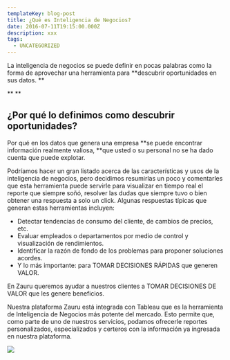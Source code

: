 ```yaml
---
templateKey: blog-post
title: ¿Qué es Inteligencia de Negocios?
date: 2016-07-11T19:15:00.000Z
description: xxx
tags:
  - UNCATEGORIZED
---
```

La inteligencia de negocios se puede definir en pocas palabras como la forma de aprovechar una herramienta para **descubrir oportunidades en sus datos.
**

\*\* \*\*

## ¿Por qué lo definimos como descubrir oportunidades?

Por qué en los datos que genera una empresa **se puede encontrar información realmente valiosa, **que usted o su personal no se ha dado cuenta que puede explotar.

Podríamos hacer un gran listado acerca de las características y usos de la inteligencia de negocios, pero decidimos resumirlas un poco y comentarles que esta herramienta puede servirle para visualizar en tiempo real el reporte que siempre soñó, resolver las dudas que siempre tuvo o bien obtener una respuesta a solo un click. Algunas respuestas típicas que generan estas herramientas incluyen:

* Detectar tendencias de consumo del cliente, de cambios de precios, etc.
* Evaluar empleados o departamentos por medio de control y visualización de rendimientos.
* Identificar la razón de fondo de los problemas para proponer soluciones acordes.
* Y lo más importante: para TOMAR DECISIONES RÁPIDAS que generen VALOR.

En Zauru queremos ayudar a nuestros clientes a TOMAR DECISIONES DE VALOR que les genere beneficios.

Nuestra plataforma Zauru está integrada con Tableau que es la herramienta de Inteligencia de Negocios más potente del mercado. Esto permite que, como parte de uno de nuestros servicios, podamos ofrecerle reportes personalizados, especializados y certeros con la información ya ingresada en nuestra plataforma.



![](/img/negocios.jpg)
